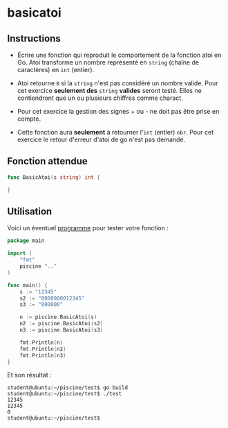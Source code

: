# basicatoi

## Instructions

- Écrire une fonction qui reproduit le comportement de la fonction atoi en Go. Atoi transforme un nombre représenté en `string` (chaîne de caractères) en `int` (entier).

- Atoi retourne `0` si la `string` n'est pas considéré un nombre valide. Pour cet exercice **seulement des** `string` **valides** seront testé. Elles ne contiendront que un ou plusieurs chiffres comme charact.

- Pour cet exercice la gestion des signes + ou - ne doit pas être prise en compte.

- Cette fonction aura **seulement** à retourner l'`int` (entier) `nbr`. Pour cet exercice le retour d'erreur d'atoi de go n'est pas demandé.

## Fonction attendue

```go
func BasicAtoi(s string) int {

}
```

## Utilisation

Voici un éventuel [programme](TODO-LINK) pour tester votre fonction :

```go
package main

import (
	"fmt"
	piscine ".."
)

func main() {
	s := "12345"
	s2 := "0000000012345"
	s3 := "000000"

	n := piscine.BasicAtoi(s)
	n2 := piscine.BasicAtoi(s2)
	n3 := piscine.BasicAtoi(s3)

	fmt.Println(n)
	fmt.Println(n2)
	fmt.Println(n3)
}
```

Et son résultat :

```console
student@ubuntu:~/piscine/test$ go build
student@ubuntu:~/piscine/test$ ./test
12345
12345
0
student@ubuntu:~/piscine/test$
```
